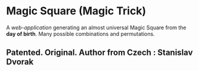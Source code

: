# Magic Square (Magic Trick)

A *web-application* generating an almost universal Magic Square from the **day of birth**. 
Many possible combinations and permutations. 
## Patented. Original. Author from Czech : Stanislav Dvorak
